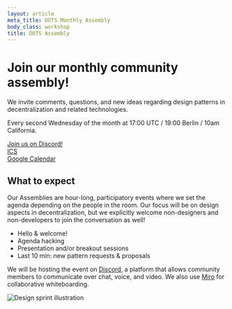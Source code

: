 ```yaml
---
layout: article
meta_title: DOTS Monthly Assembly
body_class: workshop
title: DOTS Assembly
---
```


# Join our monthly community assembly!

We invite comments, questions, and new ideas regarding design patterns
in decentralization and related technologies.

Every second Wednesday of the month at 17:00 UTC / 19:00 Berlin / 10am California.

<a class="link-reference" href="https://discord.gg/4uDSbWNPec">
  Join us on Discord!
</a>
<br>
<a class="link-reference" href="https://calendar.google.com/calendar/ical/ruvtcur6ep8rj858nafr2cdq28%40group.calendar.google.com/public/basic.ics">
  ICS  
</a>
<br>
<a class="link-reference" href="https://calendar.google.com/calendar/u/0?cid=cnV2dGN1cjZlcDhyajg1OG5hZnIyY2RxMjhAZ3JvdXAuY2FsZW5kYXIuZ29vZ2xlLmNvbQ">
  Google Calendar
</a>

## What to expect

Our Assemblies are hour-long, participatory events where we set the agenda depending on the people in the room. Our focus will be on design aspects in decentralization, but we explicitly welcome non-designers and non-developers to join the conversation as well!

- Hello & welcome!
- Agenda hacking
- Presentation and/or breakout sessions
- Last 10 min: new pattern requests & proposals

We will be hosting the event on [Discord](https://discord.gg/4uDSbWNPec), a platform that allows community members to communicate over chat, voice, and video. We also use [Miro](https://miro.com/) for collaborative whiteboarding.

<img
      alt="Design sprint illustration"
      src="/images/illustrations/Design_Sprint.png"
/>
